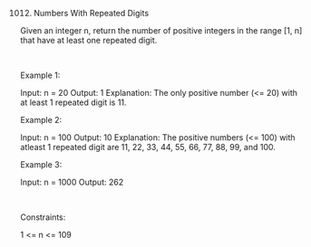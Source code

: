 1012. Numbers With Repeated Digits

Given an integer n, return the number of positive integers in the range [1, n] that have at least one repeated digit.

 

Example 1:

Input: n = 20
Output: 1
Explanation: The only positive number (<= 20) with at least 1 repeated digit is 11.


Example 2:

Input: n = 100
Output: 10
Explanation: The positive numbers (<= 100) with atleast 1 repeated digit are 11, 22, 33, 44, 55, 66, 77, 88, 99, and 100.


Example 3:

Input: n = 1000
Output: 262


 

Constraints:

1 <= n <= 109